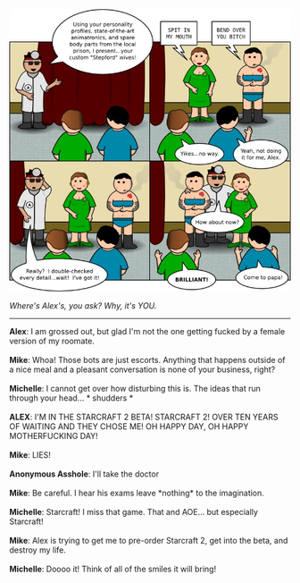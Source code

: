 <!--
.. title: The Ol' Switcheroo
.. slug: the-ol-switcheroo
.. date: 2010/05/17 00:00:00
.. tags: 
.. link: 
.. description: 
-->

<a href='the-ol-switcheroo.html' title='View comments'>
<img class='comic' src='../assets/comics/20100517.jpg' />
</a>

<em>Where's Alex's, you ask?  Why, it's YOU.</em>

<!-- TEASER_END -->
<hr />

<div class='comments'>
<b>Alex</b>: I am grossed out, but glad I'm not the one getting fucked by a female version of my roomate.<br /><br />
<b>Mike</b>: Whoa!  Those bots are just escorts.  Anything that happens outside of a nice meal and a pleasant conversation is none of your business, right?<br /><br />
<b>Michelle</b>: I cannot get over how disturbing this is. The ideas that run through your head... * shudders *<br /><br />
<b>ALEX</b>: I'M IN THE STARCRAFT 2 BETA! STARCRAFT 2! OVER TEN YEARS OF WAITING AND THEY CHOSE ME! OH HAPPY DAY, OH HAPPY MOTHERFUCKING DAY!<br /><br />
<b>Mike</b>: LIES!<br /><br />
<b>Anonymous Asshole</b>: I'll take the doctor<br /><br />
<b>Mike</b>: Be careful.  I hear his exams leave *nothing* to the imagination.<br /><br />
<b>Michelle</b>: Starcraft! I miss that game. That and AOE... but especially Starcraft!<br /><br />
<b>Mike</b>: Alex is trying to get me to pre-order Starcraft 2, get into the beta, and destroy my life.<br /><br />
<b>Michelle</b>: Doooo it! Think of all of the smiles it will bring!<br /><br />
</div>

